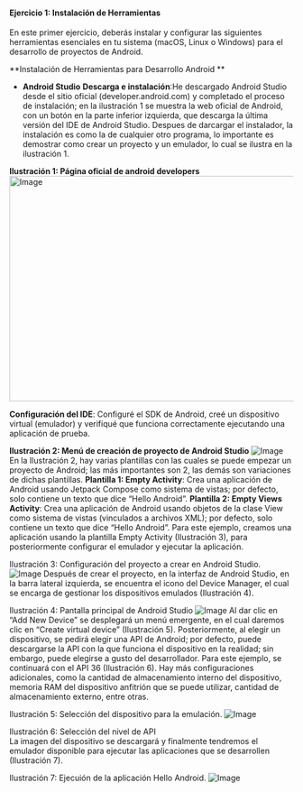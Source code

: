 #### **Ejercicio 1: Instalación de Herramientas**
En este primer ejercicio, deberás instalar y configurar las siguientes herramientas esenciales en tu sistema (macOS, Linux o Windows) para el desarrollo de proyectos de Android.

**Instalación de Herramientas para Desarrollo Android **
- **Android Studio**
**Descarga e instalación**:He descargado Android Studio desde el sitio oficial (developer.android.com) y completado el proceso de instalación; en la ilustración 1 se muestra la web oficial de Android, con un botón en la parte inferior izquierda, que descarga la última versión del IDE de Android Studio. 
Despues de darcargar el instalador, la instalación es como la de cualquier otro programa, lo importante es demostrar como crear un proyecto y un emulador, lo cual se ilustra en la ilustración 1. 

**Ilustración 1: Página oficial de android developers**
<img width="600" height="400" alt="Image" src="https://github.com/user-attachments/assets/0c4fcf42-59c8-4502-96a3-7469fd6a6fcf" />
	
   **Configuración del IDE**: Configuré el SDK de Android, creé un dispositivo virtual (emulador) y verifiqué que funciona correctamente ejecutando una aplicación de prueba. 

   **Ilustración 2: Menú de creación de proyecto de Android Studio**
   ![Image](https://github.com/user-attachments/assets/8ccca8c8-8608-422b-a12d-da730cda0c8f)
En la Ilustración 2, hay varias plantillas con las cuales se puede empezar un proyecto de Android; las más importantes son 2, las demás son variaciones de dichas plantillas. 
**Plantilla 1: Empty Activity**: Crea una aplicación de Android usando Jetpack Compose como sistema de vistas; por defecto, solo contiene un texto que dice “Hello Android”. 
**Plantilla 2: Empty Views Activity**: Crea una aplicación de Android usando objetos de la clase View como sistema de vistas (vinculados a archivos XML); por defecto, solo contiene un texto que dice “Hello Android”. 
Para este ejemplo, creamos una aplicación usando la plantilla Empty Activity (Ilustración 3), para posteriormente configurar el emulador y ejecutar la aplicación. 

Ilustración 3: Configuración del proyecto a crear en Android Studio. 
![Image](https://github.com/user-attachments/assets/c8bd67b6-8edc-4c24-b2a2-a6b07f3b735e)
Después de crear el proyecto, en la interfaz de Android Studio, en la barra lateral izquierda, se encuentra el icono del Device Manager, el cual se encarga de gestionar los dispositivos emulados (Ilustración 4). 


Ilustración 4: Pantalla principal de Android Studio 
![Image](https://github.com/user-attachments/assets/64de3013-229f-4218-b125-bf9568b2aa84)
Al dar clic en “Add New Device” se desplegará un menú emergente, en el cual daremos clic en “Create virtual device” (Ilustración 5). Posteriormente, al elegir un dispositivo, se pedirá elegir una API de Android; por defecto, puede descargarse la API con la que funciona el dispositivo en la realidad; sin embargo, puede elegirse a gusto del desarrollador. Para este ejemplo, se continuará con el API 36 (Ilustración 6). 
Hay más configuraciones adicionales, como la cantidad de almacenamiento interno del dispositivo, memoria RAM del dispositivo anfitrión que se puede utilizar, cantidad de almacenamiento externo, entre otras. 


Ilustración 5: Selección del dispositivo para la emulación. 
![Image](https://github.com/user-attachments/assets/8a65737c-8c90-463e-8fb9-06e050a4e627)

Ilustración 	6: 	Selección 	del 	nivel 	de 	API  
La imagen del dispositivo se descargará y finalmente tendremos el emulador disponible para ejecutar las aplicaciones que se desarrollen (Ilustración 7). 


Ilustración 7: Ejecuión de la aplicación Hello Android. 
![Image](https://github.com/user-attachments/assets/7d89d3d1-4d64-46ca-99e8-1d234e8fe3c2)


